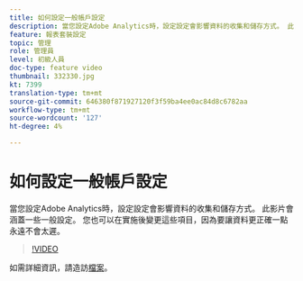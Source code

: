 ```yaml
---
title: 如何設定一般帳戶設定
description: 當您設定Adobe Analytics時，設定設定會影響資料的收集和儲存方式。 此影片會涵蓋一些一般設定。 您也可以在實施後變更這些項目，因為要讓資料更正確一點永遠不會太遲。
feature: 報表套裝設定
topic: 管理
role: 管理員
level: 初級人員
doc-type: feature video
thumbnail: 332330.jpg
kt: 7399
translation-type: tm+mt
source-git-commit: 646380f871927120f3f59ba4ee0ac84d8c6782aa
workflow-type: tm+mt
source-wordcount: '127'
ht-degree: 4%

---
```



# 如何設定一般帳戶設定

當您設定Adobe Analytics時，設定設定會影響資料的收集和儲存方式。 此影片會涵蓋一些一般設定。 您也可以在實施後變更這些項目，因為要讓資料更正確一點永遠不會太遲。

>[!VIDEO](https://video.tv.adobe.com/v/332330/?quality=12&learn=on)

如需詳細資訊，請造訪[檔案](https://experienceleague.adobe.com/docs/analytics/admin/admin-tools/general-acct-settings-admin.html?lang=en#admin-tools)。
